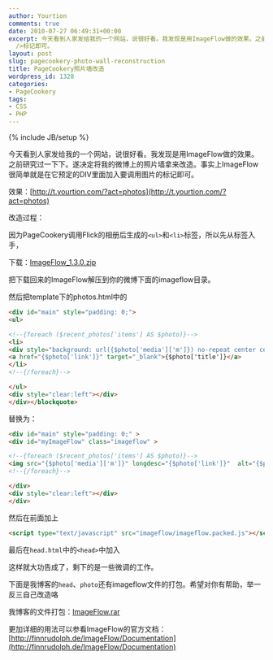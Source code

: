 ```yaml
---
author: Yourtion
comments: true
date: 2010-07-27 06:49:31+00:00
excerpt: 今天看到人家发给我的一个网站，说很好看。我发现是用ImageFlow做的效果。之前研究过一下下。遂决定将我的微博上的照片墙拿来改造。事实上ImageFlow很简单就是在它预定的DIV里面加入要调用图片的<img
  />标记即可。
layout: post
slug: pagecookery-photo-wall-reconstruction
title: PageCookery照片墙改造
wordpress_id: 1328
categories:
- PageCookery
tags:
- CSS
- PHP
---
```

{% include JB/setup %}

今天看到人家发给我的一个网站，说很好看。我发现是用ImageFlow做的效果。之前研究过一下下。遂决定将我的微博上的照片墙拿来改造。事实上ImageFlow很简单就是在它预定的DIV里面加入要调用图片的<img>标记即可。

效果：[http://t.yourtion.com/?act=photos](http://t.yourtion.com/?act=photos)

改造过程：

因为PageCookery调用Flick的相册后生成的```<ul>```和```<li>```标签，所以先从标签入手，

下载：[ImageFlow_1.3.0.zip](http://www.dbank.com/download.action?t=40&k=NDQ3NDAyNjE=&pcode=LCwxMjAzODksMTIwMzg5&rnd=4)

把下载回来的ImageFlow解压到你的微博下面的imageflow目录。

然后把template下的photos.html中的

```html
<div id="main" style="padding: 0;">
<ul>

<!--{foreach ($recent_photos['items'] AS $photo)}-->
<li>
<div style="background: url({$photo['media']['m']}) no-repeat center center"title="{$photo['title']}"></div>
<a href="{$photo['link']}" target="_blank">{$photo['title']}</a>
</li>
<!--{/foreach}-->

</ul>
<div style="clear:left"></div>
</div></blockquote>
```

替换为：

```html
<div id="main" style="padding: 0;" >
<div id="myImageFlow" class="imageflow" >

<!--{foreach ($recent_photos['items'] AS $photo)}-->
<img src="{$photo['media']['m']}" longdesc="{$photo['link']}"  alt="{$photo['title']}">
<!--{/foreach}--> 

</div>
<div style="clear:left"></div>
</div>
```

然后在前面加上

```html
<script type="text/javascript" src="imageflow/imageflow.packed.js"></script>
```

最后在```head.html```中的```<head>```中加入


<blockquote><link rel="stylesheet" href="imageflow/imageflow.packed.css" type="text/css" /></blockquote>


这样就大功告成了，剩下的是一些微调的工作。

下面是我博客的```head```、```photo```还有imageflow文件的打包。希望对你有帮助，举一反三自己改造咯

我博客的文件打包：[ImageFlow.rar](http://www.dbank.com/download.action?t=40&k=NDQ3NDE1NTk=&pcode=LCwxMjAzODksMTIwMzg5&rnd=4)

更加详细的用法可以参看ImageFlow的官方文档：[http://finnrudolph.de/ImageFlow/Documentation](http://finnrudolph.de/ImageFlow/Documentation)
